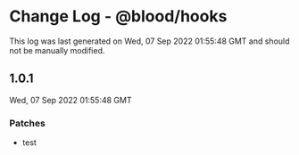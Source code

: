 # Change Log - @blood/hooks

This log was last generated on Wed, 07 Sep 2022 01:55:48 GMT and should not be manually modified.

## 1.0.1
Wed, 07 Sep 2022 01:55:48 GMT

### Patches

- test

